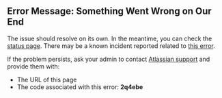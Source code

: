 ## Error Message: Something Went Wrong on Our End

The issue should resolve on its own. In the meantime, you can check the [status page](https://confluence.status.atlassian.com/). There may be a known incident reported related to [this error](https://confluence.atlassian.com/confkb/getting-we-ve-hit-a-snag-error-message-when-viewing-confluence-pages-1095238852.html).

If the problem persists, ask your admin to contact [Atlassian support](https://support.atlassian.com/contact/#/) and provide them with:

- The URL of this page
- The code associated with this error: **2q4ebe**